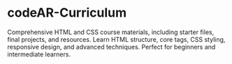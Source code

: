 # codeAR-Curriculum
Comprehensive HTML and CSS course materials, including starter files, final projects, and resources. Learn HTML structure, core tags, CSS styling, responsive design, and advanced techniques. Perfect for beginners and intermediate learners. 
